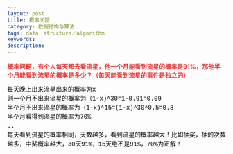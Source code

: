 ```yaml
---
layout: post
title: 概率问题
category: 数据结构与算法
tags: data　structure／algorithm
keywords: 
description: 
---
```


**<span
style="color:#e53333;">概率问题，有个人每天都去看流星，他一个月能看到流星的概率是91%，那他半个月能看到流星的概率是多少？（每天能看到流星的事件是独立的）</span>**

<span class="Apple-style-span"
style="widows:2;text-transform:none;text-indent:0px;display:inline !important;font:14px/21px verdana, 'courier new';white-space:normal;orphans:2;float:none;letter-spacing:normal;color:#000000;word-spacing:0px;-webkit-text-size-adjust:auto;-webkit-text-stroke-width:0px;">每天晚上出来流星出来的概率为x</span>\
 <span class="Apple-style-span"
style="widows:2;text-transform:none;text-indent:0px;display:inline !important;font:14px/21px verdana, 'courier new';white-space:normal;orphans:2;float:none;letter-spacing:normal;color:#000000;word-spacing:0px;-webkit-text-size-adjust:auto;-webkit-text-stroke-width:0px;">则一个月不出来流星的概率为（1-x)\^30=1-0.91=0.09</span>\
 <span class="Apple-style-span"
style="widows:2;text-transform:none;text-indent:0px;display:inline !important;font:14px/21px verdana, 'courier new';white-space:normal;orphans:2;float:none;letter-spacing:normal;color:#000000;word-spacing:0px;-webkit-text-size-adjust:auto;-webkit-text-stroke-width:0px;">半个月不出来流星的概率为（1-x)\^15=(1-x)\^30\^0.5=0.3</span>\
 <span class="Apple-style-span"
style="widows:2;text-transform:none;text-indent:0px;display:inline !important;font:14px/21px verdana, 'courier new';white-space:normal;orphans:2;float:none;letter-spacing:normal;color:#000000;word-spacing:0px;-webkit-text-size-adjust:auto;-webkit-text-stroke-width:0px;">半个月看得到流星的概率为70%</span>\
 <span class="Apple-style-span"
style="widows:2;text-transform:none;text-indent:0px;display:inline !important;font:14px/21px verdana, 'courier new';white-space:normal;orphans:2;float:none;letter-spacing:normal;color:#000000;word-spacing:0px;-webkit-text-size-adjust:auto;-webkit-text-stroke-width:0px;">..</span>\
 <span class="Apple-style-span"
style="widows:2;text-transform:none;text-indent:0px;display:inline !important;font:14px/21px verdana, 'courier new';white-space:normal;orphans:2;float:none;letter-spacing:normal;color:#000000;word-spacing:0px;-webkit-text-size-adjust:auto;-webkit-text-stroke-width:0px;">每天看到流星的概率相同，天数越多，看到流星的概率越大！比如抽奖，抽的次数越多，中奖概率越大，30天91%，15天绝不是91%，70%为正解！</span>









